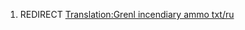 1.  REDIRECT [Translation:Grenl incendiary ammo
    txt/ru](Translation:Grenl_incendiary_ammo_txt/ru "wikilink")
